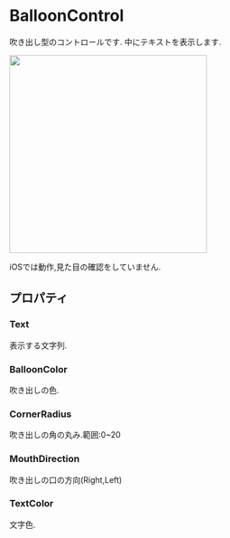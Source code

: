 # BalloonControl

吹き出し型のコントロールです.
中にテキストを表示します.

<image src='https://user-images.githubusercontent.com/43431002/71499873-da92f380-28a5-11ea-892b-36bcc62f32b1.png' width=350/>

iOSでは動作,見た目の確認をしていません.

## プロパティ
### Text
表示する文字列.
### BalloonColor
吹き出しの色.
### CornerRadius
吹き出しの角の丸み.範囲:0~20
### MouthDirection
吹き出しの口の方向(Right,Left)
### TextColor
文字色.
